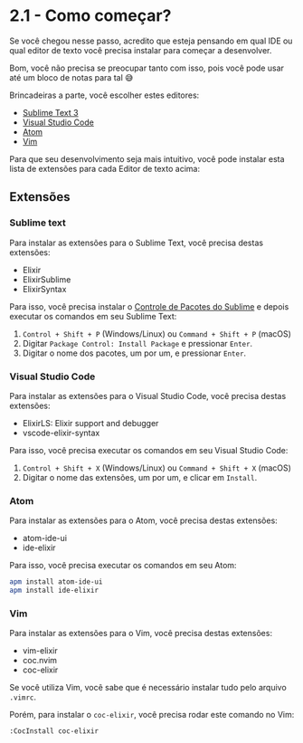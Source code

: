 # 2.1 - Como começar?

Se você chegou nesse passo, acredito que esteja pensando em qual IDE ou qual editor de texto você precisa instalar para começar a desenvolver.

Bom, você não precisa se preocupar tanto com isso, pois você pode usar até um bloco de notas para tal 😅

Brincadeiras a parte, você escolher estes editores:

 - [Sublime Text 3](https://www.sublimetext.com/3)
 - [Visual Studio Code](https://code.visualstudio.com/download)
 - [Atom](https://atom.io/)
 - [Vim](https://www.vim.org/download.php)

Para que seu desenvolvimento seja mais intuitivo, você pode instalar esta lista de extensões para cada Editor de texto acima:

## Extensões

### Sublime text

Para instalar as extensões para o Sublime Text, você precisa destas extensões:

 - Elixir
 - ElixirSublime
 - ElixirSyntax

Para isso, você precisa instalar o [Controle de Pacotes do Sublime](https://packagecontrol.io/installation#st3) e depois executar os comandos em seu Sublime Text:

1. `Control + Shift + P` (Windows/Linux) ou `Command + Shift + P` (macOS)
2. Digitar `Package Control: Install Package` e pressionar `Enter`.
3. Digitar o nome dos pacotes, um por um, e pressionar `Enter`.

### Visual Studio Code

Para instalar as extensões para o Visual Studio Code, você precisa destas extensões:

 - ElixirLS: Elixir support and debugger
 - vscode-elixir-syntax

Para isso, você precisa executar os comandos em seu Visual Studio Code:

1. `Control + Shift + X` (Windows/Linux) ou `Command + Shift + X` (macOS)
2. Digitar o nome das extensões, um por um, e clicar em `Install`.

### Atom

Para instalar as extensões para o Atom, você precisa destas extensões:

 - atom-ide-ui
 - ide-elixir

Para isso, você precisa executar os comandos em seu Atom:

```sh
apm install atom-ide-ui
apm install ide-elixir
```

### Vim

Para instalar as extensões para o Vim, você precisa destas extensões:

 - vim-elixir
 - coc.nvim
 - coc-elixir

Se você utiliza Vim, você sabe que é necessário instalar tudo pelo arquivo `.vimrc`.

Porém, para instalar o `coc-elixir`, você precisa rodar este comando no Vim:

```sh
:CocInstall coc-elixir
```
